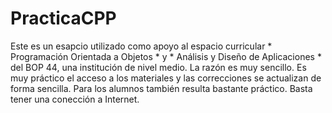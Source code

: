 # PracticaCPP
Este es un esapcio utilizado como apoyo al espacio curricular * Programación Orientada a Objetos * y  * Análisis y Diseño de Aplicaciones * del BOP 44,  una institución de nivel medio.
La razón es muy sencillo. Es muy práctico el acceso a los materiales y las correcciones se actualizan de forma sencilla.
Para los alumnos también resulta bastante práctico. Basta tener una conección a Internet.




